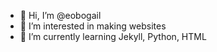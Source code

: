 - 👋 Hi, I’m @eobogail
- 👀 I’m interested in making websites
- 🌱 I’m currently learning Jekyll, Python, HTML

<!---
eobogail/eobogail is a ✨ special ✨ repository because its `README.md` (this file) appears on your GitHub profile.
You can click the Preview link to take a look at your changes.
--->
